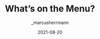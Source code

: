 ---
author: _marcusherrmann
date: 2021-08-20
permalink: false
tags:
  - vuejs
  - accessibility
target_url: https://marcus.io/blog/whats-on-the-menu
title: What’s on the Menu?
---